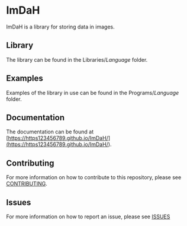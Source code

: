 # ImDaH

ImDaH is a library for storing data in images.

## Library

The library can be found in the Libraries/*Language* folder.

## Examples

Examples of the library in use can be found in the Programs/*Language* folder.

## Documentation

The documentation can be found at [https://https123456789.github.io/ImDaH/](<https://https123456789.github.io/ImDaH/>).

## Contributing

For more information on how to contribute to this repository, please see [CONTRIBUTING](CONTRIBUTING.md).

## Issues

For more information on how to report an issue, please see [ISSUES](ISSUES.md)